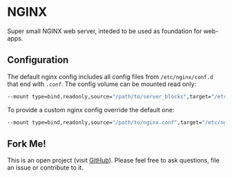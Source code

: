 # NGINX
Super small NGINX web server, inteded to be used as foundation for web-apps.

## Configuration
The default nginx config includes all config files from `/etc/nginx/conf.d` that end with `.conf`.
The config volume can be mounted read only:
```bash
--mount type=bind,readonly,source="/path/to/server_blocks",target="/etc/nginx/conf.d"
```
To provide a custom nginx config override the default one:
```bash
--mount type=bind,readonly,source="/path/to/nginx.conf",target="/etc/nginx/nginx.conf"
```

## Fork Me!
This is an open project (visit [GitHub](https://github.com/Hetsh/docker-nginx)). Please feel free to ask questions, file an issue or contribute to it.